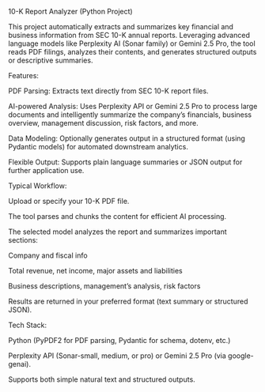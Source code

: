 10-K Report Analyzer (Python Project)

This project automatically extracts and summarizes key financial and business information from SEC 10-K annual reports. Leveraging advanced language models like Perplexity AI (Sonar family) or Gemini 2.5 Pro, the tool reads PDF filings, analyzes their contents, and generates structured outputs or descriptive summaries.

Features:

PDF Parsing: Extracts text directly from SEC 10-K report files.

AI-powered Analysis: Uses Perplexity API or Gemini 2.5 Pro to process large documents and intelligently summarize the company’s financials, business overview, management discussion, risk factors, and more.

Data Modeling: Optionally generates output in a structured format (using Pydantic models) for automated downstream analytics.

Flexible Output: Supports plain language summaries or JSON output for further application use.

Typical Workflow:

Upload or specify your 10-K PDF file.

The tool parses and chunks the content for efficient AI processing.

The selected model analyzes the report and summarizes important sections:

Company and fiscal info

Total revenue, net income, major assets and liabilities

Business descriptions, management’s analysis, risk factors

Results are returned in your preferred format (text summary or structured JSON).

Tech Stack:

Python (PyPDF2 for PDF parsing, Pydantic for schema, dotenv, etc.)

Perplexity API (Sonar-small, medium, or pro) or Gemini 2.5 Pro (via google-genai).

Supports both simple natural text and structured outputs.
